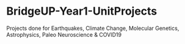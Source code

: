 # BridgeUP-Year1-UnitProjects
Projects done for Earthquakes, Climate Change, Molecular Genetics, Astrophysics, Paleo Neuroscience &amp; COVID19
